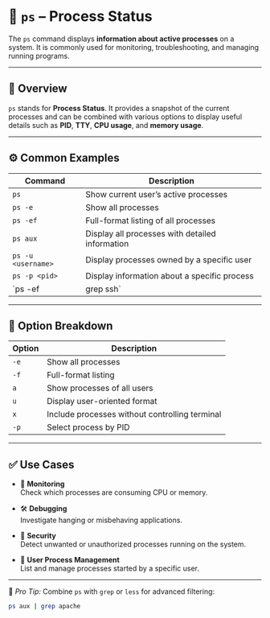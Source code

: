 
# 🧠 `ps` – Process Status

The `ps` command displays **information about active processes** on a system. It is commonly used for monitoring, troubleshooting, and managing running programs.

---

## 📌 Overview

`ps` stands for **Process Status**. It provides a snapshot of the current processes and can be combined with various options to display useful details such as **PID**, **TTY**, **CPU usage**, and **memory usage**.

---

## ⚙️ Common Examples

| Command            | Description                                              |
|--------------------|----------------------------------------------------------|
| `ps`               | Show current user’s active processes                     |
| `ps -e`            | Show all processes                                       |
| `ps -ef`           | Full-format listing of all processes                     |
| `ps aux`           | Display all processes with detailed information          |
| `ps -u <username>` | Display processes owned by a specific user               |
| `ps -p <pid>`      | Display information about a specific process             |
| `ps -ef | grep ssh`| Find SSH-related processes                               |

---

## 🧠 Option Breakdown

| Option | Description                                 |
|--------|---------------------------------------------|
| `-e`   | Show all processes                          |
| `-f`   | Full-format listing                         |
| `a`    | Show processes of all users                 |
| `u`    | Display user-oriented format                |
| `x`    | Include processes without controlling terminal |
| `-p`   | Select process by PID                       |

---

## ✅ Use Cases

- 🔎 **Monitoring**  
  Check which processes are consuming CPU or memory.

- 🛠️ **Debugging**  
  Investigate hanging or misbehaving applications.

- 🔐 **Security**  
  Detect unwanted or unauthorized processes running on the system.

- 👥 **User Process Management**  
  List and manage processes started by a specific user.

---

📎 *Pro Tip:* Combine `ps` with `grep` or `less` for advanced filtering:
```bash
ps aux | grep apache
